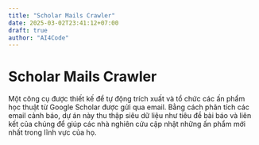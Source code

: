 ```yaml
---
title: "Scholar Mails Crawler"
date: 2025-03-02T23:41:12+07:00
draft: true
author: "AI4Code"
---
```


# Scholar Mails Crawler

Một công cụ được thiết kế để tự động trích xuất và tổ chức các ấn phẩm học thuật từ Google Scholar được gửi qua email. Bằng cách phân tích các email cảnh báo, dự án này thu thập siêu dữ liệu như tiêu đề bài báo và liên kết của chúng để giúp các nhà nghiên cứu cập nhật những ấn phẩm mới nhất trong lĩnh vực của họ.
